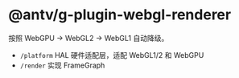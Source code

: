 # @antv/g-plugin-webgl-renderer

按照 WebGPU -> WebGL2 -> WebGL1 自动降级。

-   `/platform` HAL 硬件适配层，适配 WebGL1/2 和 WebGPU
-   `/render` 实现 FrameGraph
